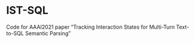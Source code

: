 # IST-SQL
Code for AAAI2021 paper “Tracking Interaction States for Multi-Turn Text-to-SQL Semantic Parsing”
